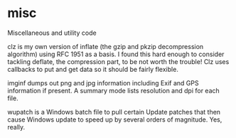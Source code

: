 # misc
Miscellaneous and utility code

clz is my own version of inflate (the gzip and pkzip decompression algorithm)
using RFC 1951 as a basis. I found this hard enough to consider tackling
deflate, the compression part, to be not worth the trouble!
Clz uses callbacks to put and get data so it should be fairly flexible.

imginf dumps out png and jpg information including Exif and GPS information
if present. A summary mode lists resolution and dpi for each file.

wupatch is a Windows batch file to pull certain Update patches that
then cause Windows update to speed up by several orders of magnitude.
Yes, really.

